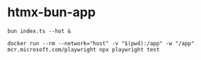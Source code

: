 # htmx-bun-app

```shell
bun index.ts --hot &
```

```shell
docker run --rm --network="host" -v "$(pwd):/app" -w "/app" mcr.microsoft.com/playwright npx playwright test
```
